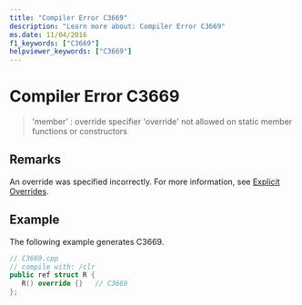 ```yaml
---
title: "Compiler Error C3669"
description: "Learn more about: Compiler Error C3669"
ms.date: 11/04/2016
f1_keywords: ["C3669"]
helpviewer_keywords: ["C3669"]
---
```

# Compiler Error C3669

> 'member' : override specifier 'override' not allowed on static member functions or constructors

## Remarks

An override was specified incorrectly. For more information, see [Explicit Overrides](../../extensions/explicit-overrides-cpp-component-extensions.md).

## Example

The following example generates C3669.

```cpp
// C3669.cpp
// compile with: /clr
public ref struct R {
   R() override {}   // C3669
};
```
